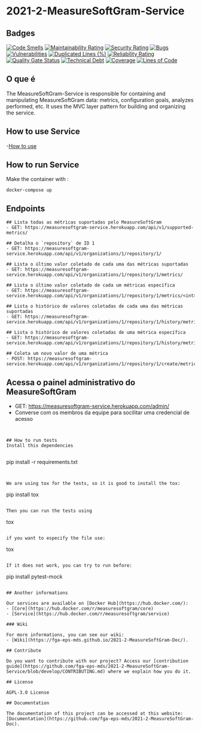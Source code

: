 # 2021-2-MeasureSoftGram-Service

## Badges

[![Code Smells](https://sonarcloud.io/api/project_badges/measure?project=fga-eps-mds_2022-1-MeasureSoftGram-Service&metric=code_smells)](https://sonarcloud.io/summary/new_code?id=fga-eps-mds_2022-1-MeasureSoftGram-Service)
[![Maintainability Rating](https://sonarcloud.io/api/project_badges/measure?project=fga-eps-mds_2022-1-MeasureSoftGram-Service&metric=sqale_rating)](https://sonarcloud.io/summary/new_code?id=fga-eps-mds_2022-1-MeasureSoftGram-Service)
[![Security Rating](https://sonarcloud.io/api/project_badges/measure?project=fga-eps-mds_2022-1-MeasureSoftGram-Service&metric=security_rating)](https://sonarcloud.io/summary/new_code?id=fga-eps-mds_2022-1-MeasureSoftGram-Service)
[![Bugs](https://sonarcloud.io/api/project_badges/measure?project=fga-eps-mds_2022-1-MeasureSoftGram-Service&metric=bugs)](https://sonarcloud.io/summary/new_code?id=fga-eps-mds_2022-1-MeasureSoftGram-Service)
[![Vulnerabilities](https://sonarcloud.io/api/project_badges/measure?project=fga-eps-mds_2022-1-MeasureSoftGram-Service&metric=vulnerabilities)](https://sonarcloud.io/summary/new_code?id=fga-eps-mds_2022-1-MeasureSoftGram-Service)
[![Duplicated Lines (%)](https://sonarcloud.io/api/project_badges/measure?project=fga-eps-mds_2022-1-MeasureSoftGram-Service&metric=duplicated_lines_density)](https://sonarcloud.io/summary/new_code?id=fga-eps-mds_2022-1-MeasureSoftGram-Service)
[![Reliability Rating](https://sonarcloud.io/api/project_badges/measure?project=fga-eps-mds_2022-1-MeasureSoftGram-Service&metric=reliability_rating)](https://sonarcloud.io/summary/new_code?id=fga-eps-mds_2022-1-MeasureSoftGram-Service)
[![Quality Gate Status](https://sonarcloud.io/api/project_badges/measure?project=fga-eps-mds_2022-1-MeasureSoftGram-Service&metric=alert_status)](https://sonarcloud.io/summary/new_code?id=fga-eps-mds_2022-1-MeasureSoftGram-Service)
[![Technical Debt](https://sonarcloud.io/api/project_badges/measure?project=fga-eps-mds_2022-1-MeasureSoftGram-Service&metric=sqale_index)](https://sonarcloud.io/summary/new_code?id=fga-eps-mds_2022-1-MeasureSoftGram-Service)
[![Coverage](https://sonarcloud.io/api/project_badges/measure?project=fga-eps-mds_2022-1-MeasureSoftGram-Service&metric=coverage)](https://sonarcloud.io/summary/new_code?id=fga-eps-mds_2022-1-MeasureSoftGram-Service)
[![Lines of Code](https://sonarcloud.io/api/project_badges/measure?project=fga-eps-mds_2022-1-MeasureSoftGram-Service&metric=ncloc)](https://sonarcloud.io/summary/new_code?id=fga-eps-mds_2022-1-MeasureSoftGram-Service)


## O que é

The MeasureSoftGram-Service is responsible for containing and manipulating MeasureSoftGram data: metrics, configuration goals, analyzes performed, etc. It uses the MVC layer pattern for building and organizing the service.

## How to use Service
-[How to use](https://fga-eps-mds.github.io/2021-2-MeasureSoftGram-Doc/docs/artifact/how_to_use)

## How to run Service

Make the container with :

```
docker-compose up
```


## Endpoints
```
## Lista todas as métricas suportadas pelo MeasureSoftGram
- GET: https://measuresoftgram-service.herokuapp.com/api/v1/supported-metrics/

## Detalha o `repository` de ID 1
- GET: https://measuresoftgram-service.herokuapp.com/api/v1/organizations/1/repository/1/

## Lista o último valor coletado de cada uma das métricas suportadas
- GET: https://measuresoftgram-service.herokuapp.com/api/v1/organizations/1/repository/1/metrics/

## Lista o último valor coletado de cada um métricas específica
- GET: https://measuresoftgram-service.herokuapp.com/api/v1/organizations/1/repository/1/metrics/<int>/

## Lista o histórico de valores coletadas de cada uma das métricas suportadas
- GET: https://measuresoftgram-service.herokuapp.com/api/v1/organizations/1/repository/1/history/metrics/

## Lista o histórico de valores coletadas de uma métrica específica
- GET: https://measuresoftgram-service.herokuapp.com/api/v1/organizations/1/repository/1/history/metrics/<int>/

## Coleta um novo valor de uma métrica
- POST: https://measuresoftgram-service.herokuapp.com/api/v1/organizations/1/repository/1/create/metrics/
```

## Acessa o painel administrativo do MeasureSoftGram
- GET: https://measuresoftgram-service.herokuapp.com/admin/
- Converse com os membros da equipe para socilitar uma credencial de acesso

```


## How to run tests
Install this dependencies


```
pip install -r requirements.txt
```


We are using tox for the tests, so it is good to install the tox:

```
pip install tox
```

Then you can run the tests using

```
 tox
```

if you want to especify the file use:
```
 tox <PACKAGE OR FILE>
```

If it does not work, you can try to run before:
```
pip install pytest-mock
```

## Another informations

Our services are available on [Docker Hub](https://hub.docker.com/):
- [Core](https://hub.docker.com/r/measuresoftgram/core)
- [Service](https://hub.docker.com/r/measuresoftgram/service)

### Wiki

For more informations, you can see our wiki:
- [Wiki](https://fga-eps-mds.github.io/2021-2-MeasureSoftGram-Doc/).

## Contribute

Do you want to contribute with our project? Access our [contribution guide](https://github.com/fga-eps-mds/2021-2-MeasureSoftGram-Service/blob/develop/CONTRIBUTING.md) where we explain how you do it.

## License

AGPL-3.0 License

## Documentation

The documentation of this project can be accessed at this website: [Documentation](https://github.com/fga-eps-mds/2021-2-MeasureSoftGram-Doc).
